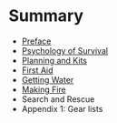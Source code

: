 # Summary

* [Preface](README.md)
* [Psychology of Survival](psychology.md)
* [Planning and Kits](planning_and_kits.md)
* [First Aid](first_aid.md)
* [Getting Water](getting_water.md)
* [Making Fire](making_fire.md)
* Search and Rescue
* Appendix 1: Gear lists

